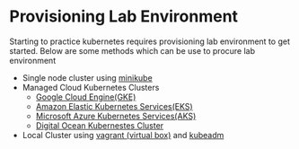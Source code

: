 # Provisioning Lab Environment

<p>Starting to practice kubernetes requires provisioning lab environment to get started. Below are some methods which can be use to procure lab environment</p>

- Single node cluster using [minikube](./MINIKUBE.md)
- Managed Cloud Kubernetes Clusters
  - [Google Cloud Engine(GKE)](./GCLOUD.md)
  - [Amazon Elastic Kubernetes Services(EKS)](./AWSEKS.md)
  - [Microsoft Azure Kubernetes Services(AKS)](./MSAKS.md)
  - [Digital Ocean Kubernestes Cluster](./DIGIOCEAN.md)
- Local Cluster using [vagrant (virtual box)](./VAGRANT.md) and [kubeadm](./KUBEADM.md)